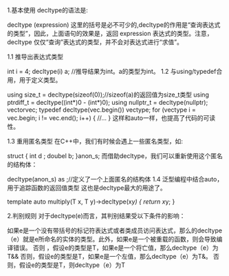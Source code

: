 1.基本使用
decltype的语法是:

decltype (expression)
这里的括号是必不可少的,decltype的作用是“查询表达式的类型”，因此，上面语句的效果是，返回 expression 表达式的类型。注意，decltype 仅仅“查询”表达式的类型，并不会对表达式进行“求值”。

1.1 推导出表达式类型

int i = 4;
decltype(i) a; //推导结果为int。a的类型为int。
1.2 与using/typedef合用，用于定义类型。

using size_t = decltype(sizeof(0));//sizeof(a)的返回值为size_t类型
using ptrdiff_t = decltype((int*)0 - (int*)0);
using nullptr_t = decltype(nullptr);
vector<int >vec;
typedef decltype(vec.begin()) vectype;
for (vectype i = vec.begin; i != vec.end(); i++)
{
//...
}
这样和auto一样，也提高了代码的可读性。

1.3 重用匿名类型
在C++中，我们有时候会遇上一些匿名类型，如:


struct 
{
    int d ;
    doubel b;
}anon_s;
而借助decltype，我们可以重新使用这个匿名的结构体：


decltype(anon_s) as ;//定义了一个上面匿名的结构体
1.4 泛型编程中结合auto，用于追踪函数的返回值类型
这也是decltype最大的用途了。


template <typename T>
auto multiply(T x, T y)->decltype(x*y)
{
    return x*y;
}


2.判别规则
对于decltype(e)而言，其判别结果受以下条件的影响：

如果e是一个没有带括号的标记符表达式或者类成员访问表达式，那么的decltype（e）就是e所命名的实体的类型。此外，如果e是一个被重载的函数，则会导致编译错误。 否则 ，假设e的类型是T，如果e是一个将亡值，那么decltype（e）为T&& 否则，假设e的类型是T，如果e是一个左值，那么decltype（e）为T&。 否则，假设e的类型是T，则decltype（e）为T

